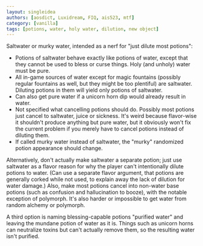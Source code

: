 ```yaml
---
layout: singleidea
authors: [aosdict, Luxidream, FIQ, ais523, mtf]
category: [vanilla]
tags: [potions, water, holy water, dilution, new object]
---
```

Saltwater or murky water, intended as a nerf for "just dilute most potions":
* Potions of saltwater behave exactly like potions of water, except that they cannot be used to bless or curse things. Holy (and unholy) water must be pure.
* All in-game sources of water except for magic fountains (possibly regular fountains as well, but they might be too plentiful) are saltwater. Diluting potions in them will yield only potions of saltwater.
* Can also get pure water if a unicorn horn dip would already result in water.
* Not specified what cancelling potions should do. Possibly most potions just cancel to saltwater, juice or sickness. It's weird because flavor-wise it shouldn't produce anything but pure water, but it obviously won't fix the current problem if you merely have to cancel potions instead of diluting them.
* If called murky water instead of saltwater, the "murky" randomized potion appearance should change.

Alternatively, don't actually make saltwater a separate potion; just use saltwater as a flavor reason for why the player can't intentionally dilute potions to water. (Can use a separate flavor argument, that potions are generally corked while not used, to explain away the lack of dilution for water damage.) Also, make most potions cancel into non-water base potions (such as confusion and hallucination to booze), with the notable exception of polymorph. It's also harder or impossible to get water from random alchemy or polymorph.

A third option is naming blessing-capable potions "purified water" and leaving the mundane potion of water as it is. Things such as unicorn horns can neutralize toxins but can't actually remove them, so the resulting water isn't purified.
